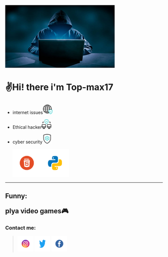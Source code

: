 <html>
 <head>
  <meta charset="UTF-8">
  <meta name="keywords" content="Top-max17,top-max17">
   <meta name="viewport" 
    content=
     "width=device-width,
       initial-scale=1">
        <link rel="stylesheet" 
         href="style.css">
         <body><img 
         src="/Who-Are-Hackers.png" 
         alt="Top-max17" 
         width="350px" 
         height="200px">
        <h1><p>✌Hi! there 
       i'm Top-max17
      </p></h1><p><ul><li>internet issues<img src="internet.png" alt="topmax" width="30" height="30"></p>
      <li><p>Ethical hacker<img src="network.png" alt="topmax" width="30" height="30"></p></li><li><p>cyber security<img src="protection.png" alt="topmax" width="30" heght="30"></li></p></ul>   
       <ul><img src="top17.png" alt="topmax" width="90" height="90"><img src="top_17.png" alt="topmax" width="90" height="90"></ul>
 </ul><hr></hr><h2>Funny:
 <p>plya video games🎮</p>
 <h3>Contact me: </h3></p></strong>
  <blockquote><a href="https://www.instagram.com/topmax_17?igsh=YzljYTk1ODg3Zg==> "><img src="BackgroundEraser_20241124_204528730.png" alt="" width="50" heigh="50"></a>
 <a href="">
        <img src="/BackgroundEraser_20241124_204545562.png" alt="" width="50" height="50"></a>
           <a href="">
             <img src="BackgroundEraser_20241124_203645585.png" alt="" width="50"    height="50"></a> </blockquote>
</h5></p></blockquote></body></html>

